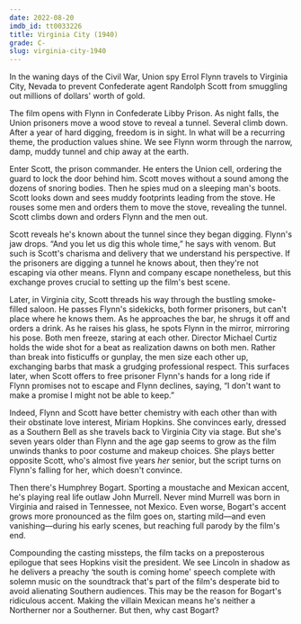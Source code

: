 ```yaml
---
date: 2022-08-20
imdb_id: tt0033226
title: Virginia City (1940)
grade: C-
slug: virginia-city-1940
---
```


In the waning days of the Civil War, Union spy Errol Flynn travels to Virginia City, Nevada to prevent Confederate agent Randolph Scott from smuggling out millions of dollars' worth of gold.

<!-- end -->

The film opens with Flynn in Confederate Libby Prison. As night falls, the Union prisoners move a wood stove to reveal a tunnel. Several climb down. After a year of hard digging, freedom is in sight. In what will be a recurring theme, the production values shine. We see Flynn worm through the narrow, damp, muddy tunnel and chip away at the earth.

Enter Scott, the prison commander. He enters the Union cell, ordering the guard to lock the door behind him. Scott moves without a sound among the dozens of snoring bodies. Then he spies mud on a sleeping man's boots. Scott looks down and sees muddy footprints leading from the stove. He rouses some men and orders them to move the stove, revealing the tunnel. Scott climbs down and orders Flynn and the men out.

Scott reveals he's known about the tunnel since they began digging. Flynn's jaw drops. “And you let us dig this whole time,” he says with venom. But such is Scott's charisma and delivery that we understand his perspective. If the prisoners are digging a tunnel he knows about, then they're not escaping via other means. Flynn and company escape nonetheless, but this exchange proves crucial to setting up the film's best scene.

Later, in Virginia city, Scott threads his way through the bustling smoke-filled saloon. He passes Flynn's sidekicks, both former prisoners, but can't place where he knows them. As he approaches the bar, he shrugs it off and orders a drink. As he raises his glass, he spots Flynn in the mirror, mirroring his pose. Both men freeze, staring at each other. Director Michael Curtiz holds the wide shot for a beat as realization dawns on both men. Rather than break into fisticuffs or gunplay, the men size each other up, exchanging barbs that mask a grudging professional respect. This surfaces later, when Scott offers to free prisoner Flynn's hands for a long ride if Flynn promises not to escape and Flynn declines, saying, “I don't want to make a promise I might not be able to keep.”

Indeed, Flynn and Scott have better chemistry with each other than with their obstinate love interest, Miriam Hopkins. She convinces early, dressed as a Southern Bell as she travels back to Virginia City via stage. But she's seven years older than Flynn and the age gap seems to grow as the film unwinds thanks to poor costume and makeup choices. She plays better opposite Scott, who's almost five years _her_ senior, but the script turns on Flynn's falling for her, which doesn't convince.

Then there's Humphrey Bogart. Sporting a moustache and Mexican accent, he's playing real life outlaw John Murrell. Never mind Murrell was born in Virginia and raised in Tennessee, not Mexico. Even worse, Bogart's accent grows more pronounced as the film goes on, starting mild—and even vanishing—during his early scenes, but reaching full parody by the film's end.

Compounding the casting missteps, the film tacks on a preposterous epilogue that sees Hopkins visit the president. We see Lincoln in shadow as he delivers a preachy ‘the south is coming home' speech complete with solemn music on the soundtrack that's part of the film's desperate bid to avoid alienating Southern audiences. This may be the reason for Bogart's ridiculous accent. Making the villain Mexican means he's neither a Northerner nor a Southerner. But then, why cast Bogart?